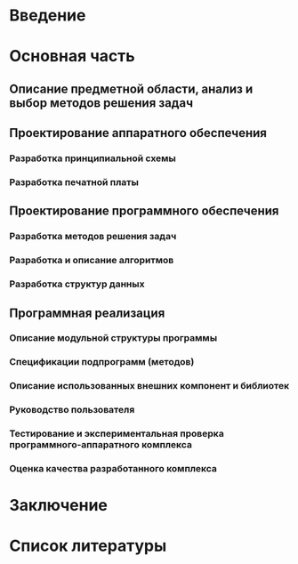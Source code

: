 # Введение

# Основная часть

## Описание предметной области, анализ и выбор методов решения задач

## Проектирование аппаратного обеспечения

### Разработка принципиальной схемы

### Разработка печатной платы

## Проектирование программного обеспечения

### Разработка методов решения задач

### Разработка и описание алгоритмов

### Разработка структур данных

## Программная реализация

### Описание модульной структуры программы

### Спецификации подпрограмм (методов)

### Описание использованных внешних компонент и библиотек

### Руководство пользователя

### Тестирование и экспериментальная проверка программного-аппаратного комплекса

### Оценка качества разработанного комплекса

# Заключение

# Список литературы